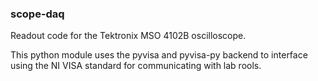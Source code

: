 ### scope-daq

Readout code for the Tektronix MSO 4102B oscilloscope.

This python module uses the pyvisa and pyvisa-py backend to interface using the NI VISA standard for communicating with lab rools. 